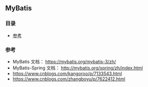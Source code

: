 ## MyBatis

### 目录
* [参考](#参考)

### 参考
* MyBatis 文档： https://mybatis.org/mybatis-3/zh/
* MyBatis-Spring 文档： http://mybatis.org/spring/zh/index.html
* https://www.cnblogs.com/kangoroo/p/7133543.html
* https://www.cnblogs.com/zhangboyu/p/7622412.html